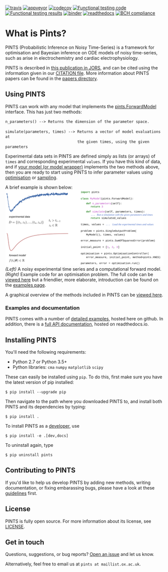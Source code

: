 [![travis](https://travis-ci.org/pints-team/pints.svg?branch=master)](https://travis-ci.org/pints-team/pints)
[![appveyor](https://ci.appveyor.com/api/projects/status/k8xvn7md0pte2gsi/branch/master?svg=true)](https://ci.appveyor.com/project/MichaelClerx/pints/branch/master)
[![codecov](https://codecov.io/gh/pints-team/pints/branch/master/graph/badge.svg)](https://codecov.io/gh/pints-team/pints)
[![Functional testing code](https://github.com/pints-team/functional-testing/blob/master/badge-code.svg)](https://github.com/pints-team/functional-testing)
[![Functional testing results](https://github.com/pints-team/functional-testing/blob/master/badge-results.svg)](https://www.cs.ox.ac.uk/projects/PINTS/functional-testing)
[![binder](https://mybinder.org/badge.svg)](https://mybinder.org/v2/gh/pints-team/pints/master?filepath=examples)
[![readthedocs](https://readthedocs.org/projects/pints/badge/?version=latest)](http://pints.readthedocs.io/en/latest/?badge=latest)
[![BCH compliance](https://bettercodehub.com/edge/badge/pints-team/pints?branch=master)](https://bettercodehub.com/results/pints-team/pints)

# What is Pints?

PINTS (Probabilistic Inference on Noisy Time-Series) is a framework for optimisation and Bayesian inference on ODE models of noisy time-series, such as arise in electrochemistry and cardiac electrophysiology.

PINTS is described in [this publication in JORS](http://doi.org/10.5334/jors.252), and can be cited using the information given in our [CITATION file](./CITATION).
More information about PINTS papers can be found in the [papers directory](./papers/).


## Using PINTS

PINTS can work with any model that implements the [pints.ForwardModel](http://pints.readthedocs.io/en/latest/core_classes_and_methods.html#forward-model) interface. 
This has just two methods:

```
n_parameters() --> Returns the dimension of the parameter space.

simulate(parameters, times) --> Returns a vector of model evaluations at
                                the given times, using the given parameters
```

Experimental data sets in PINTS are defined simply as lists (or arrays) of `times` and corresponding experimental `values`.
If you have this kind of data, and if [your model (or model wrapper)](examples/writing-a-model.ipynb) implements the two methods above, then you are ready to start using PINTS to infer parameter values using [optimisation](examples/optimisation-first-example.ipynb) or [sampling](examples/sampling-first-example.ipynb).

A brief example is shown below:  
![An example of using PINTS in an optimisation](example.svg)  
_(Left)_ A noisy experimental time series and a computational forward model.
_(Right)_ Example code for an optimisation problem.
The full code can be [viewed here](examples/readme-example.ipynb) but a friendlier, more elaborate, introduction can be found on the [examples page](examples/README.md).

A graphical overview of the methods included in PINTS can be [viewed here](https://pints-team.github.io/pints-methods-overview/).

### Examples and documentation

PINTS comes with a number of [detailed examples](examples/README.md), hosted here on github.
In addition, there is a [full API documentation](http://pints.readthedocs.io/en/latest/), hosted on readthedocs.io.


## Installing PINTS

You'll need the following requirements:

- Python 2.7 or Python 3.5+
- Python libraries: `cma` `numpy` `matplotlib` `scipy`

These can easily be installed using `pip`. To do this, first make sure you have the latest version of pip installed:

```
$ pip install --upgrade pip
```

Then navigate to the path where you downloaded PINTS to, and install both PINTS and its dependencies by typing:

```
$ pip install .
```

To install PINTS as a [developer](CONTRIBUTING.md), use

```
$ pip install -e .[dev,docs]
```

To uninstall again, type

```
$ pip uninstall pints
```

## Contributing to PINTS

If you'd like to help us develop PINTS by adding new methods, writing documentation, or fixing embarassing bugs, please have a look at these [guidelines](CONTRIBUTING.md) first.

## License

PINTS is fully open source. For more information about its license, see [LICENSE](LICENSE.txt).

## Get in touch

Questions, suggestions, or bug reports? [Open an issue](https://github.com/pints-team/pints/issues) and let us know.

Alternatively, feel free to email us at `pints at maillist.ox.ac.uk`.
